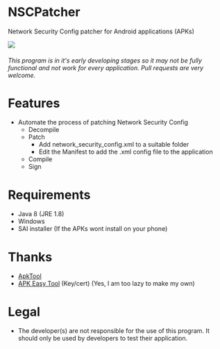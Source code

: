 # NSCPatcher
Network Security Config patcher for Android applications (APKs)

![](https://i.imgur.com/O7k13yp.png)

###### This program is in it's early developing stages so it may not be fully functional and not work for every application. Pull requests are very welcome.

# Features
* Automate the process of patching Network Security Config
   * Decompile
   * Patch
     * Add network_security_config.xml to a suitable folder
     * Edit the Manifest to add the .xml config file to the application
   * Compile
   * Sign

# Requirements
* Java 8 (JRE 1.8)
* Windows
* SAI installer (If the APKs wont install on your phone)
# Thanks
* [ApkTool](https://github.com/iBotPeaches/Apktool)
* [APK Easy Tool](https://forum.xda-developers.com/t/tool-windows-apk-easy-tool-v1-58-3-dec-2020.3333960/) (Key/cert) (Yes, I am too lazy to make my own)

# Legal
* The developer(s) are not responsible for the use of this program. It should only be used by developers to test their application.
